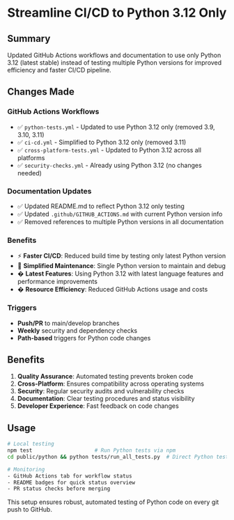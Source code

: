 # Streamline CI/CD to Python 3.12 Only

## Summary

Updated GitHub Actions workflows and documentation to use only Python 3.12 (latest stable) instead of testing multiple Python versions for improved efficiency and faster CI/CD pipeline.

## Changes Made

### GitHub Actions Workflows

- ✅ `python-tests.yml` - Updated to use Python 3.12 only (removed 3.9, 3.10, 3.11)
- ✅ `ci-cd.yml` - Simplified to Python 3.12 only (removed 3.11)
- ✅ `cross-platform-tests.yml` - Updated to Python 3.12 across all platforms
- ✅ `security-checks.yml` - Already using Python 3.12 (no changes needed)

### Documentation Updates

- ✅ Updated README.md to reflect Python 3.12 only testing
- ✅ Updated `.github/GITHUB_ACTIONS.md` with current Python version info
- ✅ Removed references to multiple Python versions in all documentation

### Benefits

- ⚡ **Faster CI/CD**: Reduced build time by testing only latest Python version
- 🎯 **Simplified Maintenance**: Single Python version to maintain and debug
- � **Latest Features**: Using Python 3.12 with latest language features and performance improvements
- � **Resource Efficiency**: Reduced GitHub Actions usage and costs

### Triggers

- **Push/PR** to main/develop branches
- **Weekly** security and dependency checks
- **Path-based** triggers for Python code changes

## Benefits

1. **Quality Assurance**: Automated testing prevents broken code
2. **Cross-Platform**: Ensures compatibility across operating systems
3. **Security**: Regular security audits and vulnerability checks
4. **Documentation**: Clear testing procedures and status visibility
5. **Developer Experience**: Fast feedback on code changes

## Usage

```bash
# Local testing
npm test                    # Run Python tests via npm
cd public/python && python tests/run_all_tests.py  # Direct Python testing

# Monitoring
- GitHub Actions tab for workflow status
- README badges for quick status overview
- PR status checks before merging
```

This setup ensures robust, automated testing of Python code on every git push to GitHub.
